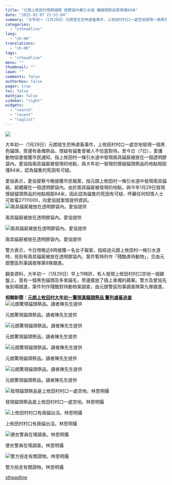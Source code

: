 ```yaml
---
title: "元朗上攸田村現兩貓屍 放膠袋內棄引水道 離貓頭祭品現場僅84米"
date: "2025-02-07 21:51:04"
summary: "大年初一（1月29日）元朗發生恐怖虐畜事件，上攸田村村口一處空地發現一個黑色..."
categories:
  - "stheadline"
lang:
  - "zh-HK"
translations:
  - "zh-HK"
tags:
  - "stheadline"
menu: ""
thumbnail: ""
lead: ""
comments: false
authorbox: false
pager: true
toc: false
mathjax: false
sidebar: "right"
widgets:
  - "search"
  - "recent"
  - "taglist"
---
```


![](https://image.stheadline.com/f/680p0/0x0/100/none/ee416c45895154a7b52dec900e8f2af1/stheadline/inewsmedia/20250207/_2025020721411933249.jpg)






大年初一（1月29日）元朗發生恐怖虐畜事件，上攸田村村口一處空地發現一個黑色貓頭，旁邊有香燭祭品，懷疑有貓隻曾被人不恰當對待。至今日（7日），愛護動物協會接獲市民通知，指上攸田村一條引水道中發現兩具貓屍被放在一個透明膠袋內。愛協指兩具貓屍被發現的地點，與大年初一發現的懷疑貓頭祭品的地點相距僅84米，認為貓隻的死因有可疑。

愛協表示，愛協督察今晚接獲市民報案，指元朗上攸田村一條引水道中發現兩具貓屍，屍體藏在一個透明膠袋內。由於兩具貓屍被發現的地點，與今年1月29日發現懷疑貓頭祭品的地點相距84米，因此認為貓隻的死因有可疑，呼籲任何知情人士可致電27111000，向愛協就案情提供資訊。
 ![兩具貓屍被放在透明膠袋內。愛協提供](https://image.hkhl.hk/f/1024p0/0x0/100/none/71ffdc33300ce82fcdc1761c6c99f20b/2025-02/7cc06211-ff23-4f4b-99c2-720a68b5bc1d.jpg)


兩具貓屍被放在透明膠袋內。愛協提供



 ![兩具貓屍被放在透明膠袋內。愛協提供](https://image.hkhl.hk/f/1024p0/0x0/100/none/493057ee776a2857ff98268511788e10/2025-02/8bd0beb7-e244-476b-a475-039d3d2285e2.jpg)


兩具貓屍被放在透明膠袋內。愛協提供




警方表示，今日傍晚近6時接獲一名女子報案，指經過元朗上攸田村一條引水道時，見到有兩具貓屍被放在透明膠袋內，案件暫時列作「殘酷虐待動物」，交由元朗警區刑事調查隊第8隊跟進。

翻查資料，大年初一（1月29日）早上11時許，有人發現上攸田村村口空地一個錫盤上，竟有一個黑色貓頭及多束貓毛，旁邊擺放了插上香燭的蘋果。警方及愛協先後到場跟進，案件列作殘酷對待動物案調查，由元朗警區刑事調查隊第九隊跟進。

**相關新聞：[元朗上攸田村大年初一驚現真貓頭祭品 警列虐畜追查](https://www.stheadline.com/breaking-news/3424162/%E5%85%83%E6%9C%97%E4%B8%8A%E6%94%B8%E7%94%B0%E6%9D%91%E5%A4%A7%E5%B9%B4%E5%88%9D%E4%B8%80%E9%A9%9A%E7%8F%BE%E7%9C%9F%E8%B2%93%E9%A0%AD%E7%A5%AD%E5%93%81-%E8%AD%A6%E5%88%97%E8%99%90%E7%95%9C%E8%BF%BD%E6%9F%A5)**
 ![元朗驚現貓頭祭品。讀者陳先生提供](https://image.hkhl.hk/f/1024p0/0x0/100/none/916d077b17cabe81cf830060f41cf295/2025-01/04_45_0.jpg)


元朗驚現貓頭祭品。讀者陳先生提供



 ![元朗驚現貓頭祭品。讀者陳先生提供](https://image.hkhl.hk/f/1024p0/0x0/100/none/10de3292a6132692df14164614d74e15/2025-01/02_15.png)


元朗驚現貓頭祭品。讀者陳先生提供



 ![元朗驚現貓頭祭品。讀者陳先生提供](https://image.hkhl.hk/f/1024p0/0x0/100/none/9b98bc114af617a6de8f205e7e24a180/2025-01/03_35_0.jpg)


元朗驚現貓頭祭品。讀者陳先生提供



 ![元朗驚現貓頭祭品。讀者陳先生提供](https://image.hkhl.hk/f/1024p0/0x0/100/none/a802e3253637d25db910fa81ca32097f/2025-01/01_13.png)


元朗驚現貓頭祭品。讀者陳先生提供



 ![發現貓頭祭品是上攸田村村口一處空地。林思明攝](https://image.hkhl.hk/f/1024p0/0x0/100/none/9e11a38f9316b73008be7edd7aa5a750/2025-01/05_41.jpg)


發現貓頭祭品是上攸田村村口一處空地。林思明攝



 ![上攸田村村口有唐貓出沒。林思明攝](https://image.hkhl.hk/f/1024p0/0x0/100/none/6a47fd07a6943439261ce62dab6c0739/2025-01/06_37.jpg)


上攸田村村口有唐貓出沒。林思明攝



 ![便衣警員在場調查。林思明攝](https://image.hkhl.hk/f/1024p0/0x0/100/none/e85c73351bb61a933290dcb0eb009efd/2025-01/07_27.jpg)


便衣警員在場調查。林思明攝



 ![警方撿走有關證物。林思明攝](https://image.hkhl.hk/f/1024p0/0x0/100/none/75172153100471c21443de379ebd688a/2025-01/08_22.jpg)


警方撿走有關證物。林思明攝

[stheadline](https://std.stheadline.com/realtime/article/2051490/即時-港聞-元朗上攸田村現兩貓屍-放膠袋內棄引水道-離貓頭祭品現場僅84米)
